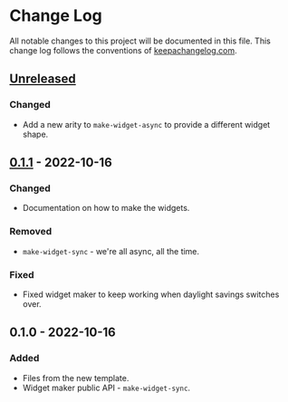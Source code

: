 # Change Log
All notable changes to this project will be documented in this file. This change log follows the conventions of [keepachangelog.com](http://keepachangelog.com/).

## [Unreleased]
### Changed
- Add a new arity to `make-widget-async` to provide a different widget shape.

## [0.1.1] - 2022-10-16
### Changed
- Documentation on how to make the widgets.

### Removed
- `make-widget-sync` - we're all async, all the time.

### Fixed
- Fixed widget maker to keep working when daylight savings switches over.

## 0.1.0 - 2022-10-16
### Added
- Files from the new template.
- Widget maker public API - `make-widget-sync`.

[Unreleased]: https://sourcehost.site/your-name/clj-simple-icons/compare/0.1.1...HEAD
[0.1.1]: https://sourcehost.site/your-name/clj-simple-icons/compare/0.1.0...0.1.1
